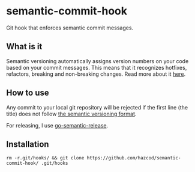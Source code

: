 # semantic-commit-hook
Git hook that enforces semantic commit messages.

## What is it
Semantic versioning automatically assigns version numbers on your code based on your commit messages.
This means that it recognizes hotfixes, refactors, breaking and non-breaking changes.
Read more about it [here](https://github.com/semantic-release/semantic-release#how-does-it-work).

## How to use
Any commit to your local git repository will be rejected if the first line (the title) does not follow [the semantic versioning format](https://github.com/angular/angular.js/blob/master/DEVELOPERS.md#commit-message-format).

For releasing, I use [go-semantic-release](https://github.com/go-semantic-release/semantic-release).

## Installation
```rm -r.git/hooks/ && git clone https://github.com/hazcod/semantic-commit-hook/ .git/hooks```

